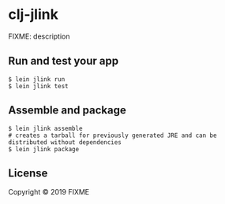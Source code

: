 # clj-jlink

FIXME: description

## Run and test your app

    $ lein jlink run
    $ lein jlink test

## Assemble and package

    $ lein jlink assemble
    # creates a tarball for previously generated JRE and can be distributed without dependencies
    $ lein jlink package

## License

Copyright © 2019 FIXME
